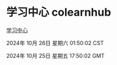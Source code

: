 # 学习中心 colearnhub
[学习中心](http://219.139.199.238:56308/colearnhub/)

2024年 10月 26日 星期六 01:50:02 CST

2024年 10月 25日 星期五 17:50:02 GMT
